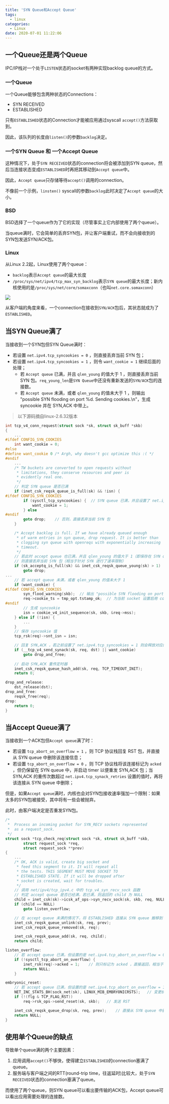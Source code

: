 ```yaml
---
title: 'SYN Queue和Accept Queue'
tags:
  - linux
categories:
  - Linux
date: 2020-07-01 11:22:06
---
```


## 一个Queue还是两个Queue

IPC/IP栈对一个处于`LISTEN`状态的socket有两种实现backlog queue的方式。

<!-- more -->

### 一个Queue

一个Queue能够包含两种状态的Connections：

- SYN RECEIVED
- ESTABLISHED

只有`ESTABLISHED`状态的Connection才能被应用通过syscall `accept()`方法获取到。

因此，该队列的长度由`listen()`的参数`backlog`决定。

### 一个SYN Queue 和 一个Accept Queue

这种情况下，处于`SYN RECEIVED`状态的connection将会被添加到SYN queue，然后当连接状态变成`ESTABLISHED`时再把其移动到`Accept queue`中。

因此，`Accept queue`只存储等待`accept()`调用的connection。

不像前一个示例，`linsten()` syscall的参数`backlog`此时决定了`Accept queue`的大小。

### BSD

BSD选择了一个queue作为了它的实现（尽管事实上它内部使用了两个queue）。

当queue满时，它会简单的丢弃SYN包，并让客户端重试，而不会向接收到的SYN包发送SYN/ACK包。

### Linux

从Linux 2.2起，Linux使用了两个queue：

- `backlog`表示`Accept queue`的最大长度
- `/proc/sys/net/ipv4/tcp_max_syn_backlog`表示`SYN queue`的最大长度；新内核使用的是`/proc/sys/net/core/somaxconn`（也叫`net.core.somaxconn`）

![](http://kingsamchen.github.io/img/syn-and-accept-queues.png)

从客户端的角度来看，一个connection在接收到`SYN/ACK`包后，其状态就成为了`ESTABLISHED`。

## 当SYN Queue满了

当接收到一个SYN包但SYN Queue满时：

- 若设置 `net.ipv4.tcp_syncookies = 0` ，则直接丢弃当前 SYN 包；
- 若设置 `net.ipv4.tcp_syncookies = 1` ，则令 `want_cookie = 1` 继续后面的处理；
    - 若 `Accept queue` 已满，并且 `qlen_young` 的值大于 1 ，则直接丢弃当前 SYN 包。`req_young_len`是`SYN Queue`中还没有重新发送的`SYN/ACK`包的连接数。
    - 若 `Accept queue` 未满，或者 `qlen_young` 的值未大于 1 ，则输出 "possible SYN flooding on port %d. Sending cookies.\n"，生成 syncookie 并在 SYN,ACK 中带上。

> 以下源码摘自linux-2.6.32版本

```c
int tcp_v4_conn_request(struct sock *sk, struct sk_buff *skb)
{
    ...
#ifdef CONFIG_SYN_COOKIES
	int want_cookie = 0;
#else
#define want_cookie 0 /* Argh, why doesn't gcc optimize this :( */
#endif
    ...
	/* TW buckets are converted to open requests without
	 * limitations, they conserve resources and peer is
	 * evidently real one.
	 */
	// 判定 SYN queue 是否已满
	if (inet_csk_reqsk_queue_is_full(sk) && !isn) {
#ifdef CONFIG_SYN_COOKIES
		if (sysctl_tcp_syncookies) {  // SYN queue 已满，并且设置了 net.ipv4.tcp_syncookies = 1 ，则设置 want_cookie = 1 以便后续处理
			want_cookie = 1;
		} else
#endif
		goto drop;    // 否则，直接丢弃当前 SYN 包
	}

	/* Accept backlog is full. If we have already queued enough
	 * of warm entries in syn queue, drop request. It is better than
	 * clogging syn queue with openreqs with exponentially increasing
	 * timeout.
	 */
	// 若此时 accept queue 也已满，并且 qlen_young 的值大于 1（即保存在 SYN queue 中未进行 SYN,ACK 重传的连接超过 1 个）
	// 则直接丢弃当前 SYN 包（相当于针对 SYN 进行了速率限制）
	if (sk_acceptq_is_full(sk) && inet_csk_reqsk_queue_young(sk) > 1)
		goto drop;
...
	// 若 accept queue 未满，或者 qlen_young 的值未大于 1
	if (want_cookie) {
#ifdef CONFIG_SYN_COOKIES
		syn_flood_warning(skb);  // 输出 "possible SYN flooding on port %d. Sending cookies.\n"
		req->cookie_ts = tmp_opt.tstamp_ok;  // 为当前 socket 设置启用 cookie 标识
#endif
		// 生成 syncookie
		isn = cookie_v4_init_sequence(sk, skb, &req->mss);
	} else if (!isn) {
	    ...
	}
	// 保存 syncookie 值
	tcp_rsk(req)->snt_isn = isn;

	// 回复 SYN,ACK ，若之前设置了 net.ipv4.tcp_syncookies = 1 则会释放对应的 socket 结构
	if (__tcp_v4_send_synack(sk, req, dst) || want_cookie)
		goto drop_and_free;
		
	// 启动 SYN,ACK 重传定时器
	inet_csk_reqsk_queue_hash_add(sk, req, TCP_TIMEOUT_INIT);
	return 0;

drop_and_release:
	dst_release(dst);
drop_and_free:
	reqsk_free(req);
drop:
	return 0;
}
```
    
## 当Accept Queue满了

当接收到一个ACK包但`Accept queue`满了时：

- 若设置 `tcp_abort_on_overflow = 1` ，则 TCP 协议栈回复 RST 包，并直接从 SYN queue 中删除该连接信息；
- 若设置 `tcp_abort_on_overflow = 0` ，则 TCP 协议栈将该连接标记为 `acked` ，但仍保留在 SYN queue 中，并启动 timer 以便重发 SYN,ACK 包；当 SYN,ACK 的重传次数超过 `net.ipv4.tcp_synack_retries` 设置的值时，再将该连接从 SYN queue 中删除；

但是，如果`Accept queue`满时，内核也会对SYN包接收速率强加一个限制：如果太多的SYN包被接受，其中将有一些会被抛弃。

此时，由客户端决定是否重发SYN包。

```c
/*
 *	Process an incoming packet for SYN_RECV sockets represented
 *	as a request_sock.
 */
struct sock *tcp_check_req(struct sock *sk, struct sk_buff *skb,
        struct request_sock *req,
        struct request_sock **prev)
{
    ...
	/* OK, ACK is valid, create big socket and
	 * feed this segment to it. It will repeat all
	 * the tests. THIS SEGMENT MUST MOVE SOCKET TO
	 * ESTABLISHED STATE. If it will be dropped after
	 * socket is created, wait for troubles.
	 */
	// 调用 net/ipv4/tcp_ipv4.c 中的 tcp_v4_syn_recv_sock 函数
	// 判定 accept queue 是否已经满，若已满，则返回的 child 为 NULL
	child = inet_csk(sk)->icsk_af_ops->syn_recv_sock(sk, skb, req, NULL);
	if (child == NULL)
		goto listen_overflow;

	// 在 accept queue 未满的情况下，将 ESTABLISHED 连接从 SYN queue 搬移到 accept queue 中
	inet_csk_reqsk_queue_unlink(sk, req, prev);
	inet_csk_reqsk_queue_removed(sk, req);

	inet_csk_reqsk_queue_add(sk, req, child);
	return child;

listen_overflow:
	// 若 accept queue 已满，但设置的是 net.ipv4.tcp_abort_on_overflow = 0
	if (!sysctl_tcp_abort_on_overflow) {
		inet_rsk(req)->acked = 1;    // 则只标记为 acked ，直接返回，相当于忽略当前 ACK
		return NULL;
	}

embryonic_reset:
	// 若 accept queue 已满，但设置的是 net.ipv4.tcp_abort_on_overflow = 1
	NET_INC_STATS_BH(sock_net(sk), LINUX_MIB_EMBRYONICRSTS);   // 变更统计信息
	if (!(flg & TCP_FLAG_RST))
		req->rsk_ops->send_reset(sk, skb);   // 发送 RST

	inet_csk_reqsk_queue_drop(sk, req, prev);    // 直接从 SYN queue 中删除该连接信息
    return NULL;
}
```

## 使用单个Queue的缺点

导致单个queue满的两个主要因素：

1. 应用调用`accept()`不够快，使得建立`ESTABLISHED`的connection塞满了queue。
2. 服务端与客户端之间的RTT(round-trip time，往返延时)比较大，处于`SYN RECEIVED`状态的connection塞满了queue。

而使用了两个queue，则SYN queue可以看出要传输的ACK包，Accept queue可以看出应用需要处理的连接数。